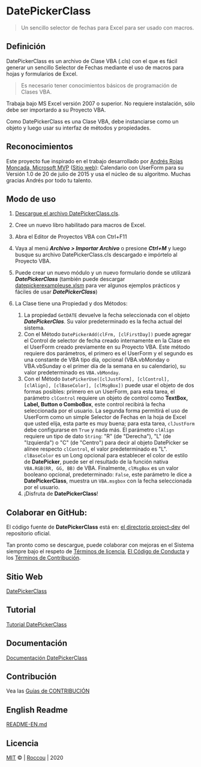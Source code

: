 # DatePickerClass

> Un sencillo selector de fechas para Excel para ser usado con macros.

## Definición
DatePickerClass es un archivo de Clase VBA (.cls) con el que es fácil generar un sencillo Selector de Fechas mediante el uso de macros para hojas y formularios de Excel.

> Es necesario tener conocimientos básicos de programación de Clases VBA.

Trabaja bajo MS Excel versión 2007 o superior. No requiere instalación, sólo debe ser importardo a su Proyecto VBA.

Como DatePickerClass es una Clase VBA, debe instanciarse como un objeto y luego usar su interfaz de métodos y propiedades.

## Reconocimientos
Este proyecto fue inspirado en el trabajo desarrollado por [Andrés Rojas Moncada, Microsoft MVP](www.youtube.com/jarmoncada01) ([Sitio web](https://www.excelhechofacil.com/)): Calendario con UserForm para su Versión 1.0 de 20 de julio de 2015 y usa el núcleo de su algoritmo. Muchas gracias Andrés por todo tu talento.

## Modo de uso
  1.  [Descargue el archivo DatePickerClass.cls](https://github.com/Roccouu/DatePickerClass/tree/master/project-dev/DatePickerClass.cls).
  2.  Cree un nuevo libro habilitado para macros de Excel.
  3.  Abra el Editor de Proyectos VBA con Ctrl+F11
  4.  Vaya al menú ***Archivo > Importar Archivo*** o presione ***Ctrl+M*** y luego busque su archivo DatePickerClass.cls descargado e impórtelo al Proyecto VBA.
  5.  Puede crear un nuevo módulo y un nuevo formulario donde se utilizará ***DatePickerClass*** (también puede descargar [datepickerexampleuse.xlsm](https://github.com/Roccouu/DatePickerClass/tree/master/project-dist/datepickerexampleuse.xlsm) para ver algunos ejemplos prácticos y fáciles de usar ***DatePickerClass***)
  6.  La Clase tiene una Propiedad y dos Métodos:

      1. La propiedad ```GetDATE``` devuelve la fecha seleccionada con el objeto ***DatePickerClas***. Su valor predeterminado es la fecha actual del sistema.
      2. Con el Método ```DatePickerAdd(clFrm, [clFirstDay])``` puede agregar el Control de selector de fecha creado internamente en la Clase en el UserForm creado previamente en su Proyecto VBA. Este método requiere dos parámetros, el primero es el UserForm y el segundo es una constante de VBA tipo día, opcional (VBA.vbMonday o VBA.vbSunday o el primer día de la semana en su calendario), su valor predeterminado es ```VBA.vbMonday```.
      3. Con el Método ```DatePickerUse([clJustForm], [clControl], [clAlign], [clBaseColor], [clMsgBox])``` puede usar el objeto de dos formas posibles: primero en un UserForm, para esta tarea, el parámetro ```clControl``` requiere un objeto de control como **TextBox, Label, Button o ComboBox**, este control recibirá la fecha seleccionada por el usuario. La segunda forma permitirá el uso de UserForm como un simple Selector de Fechas en la hoja de Excel que usted elija, esta parte es muy buena; para esta tarea, ```clJustForm``` debe configurarse en ```True``` y nada más. El parámetro ```clAlign``` requiere un tipo de dato ```String```: "R" (de "Derecha"), "L" (de "Izquierda") o "C" (de "Centro") para decir al objeto DatePicker se alínee respecto ```clControl```, el valor predeterminado es "L". ```clBaseColor``` es un Long opcional para establecer el color de estilo de **DatePicker**, puede ser el resultado de la función nativa ```VBA.RGB(RR, GG, BB)``` de VBA. Finalmente, ```clMsgBox``` es un valor booleano opcional, predeterminado: ```False```, este parámetro le dice a **DatePickerClass**, muestra un ```VBA.msgbox``` con la fecha seleccionada por el usuario.
      7. ¡Disfruta de **DatePickerClass**!

## Colaborar en GitHub:
El código fuente de **DatePickerClass** está en: [el directorio project-dev](https://github.com/Roccouu/DatePickerClass/tree/master/project-dev/DatePickerClass.cls) del repositorio oficial.

Tan pronto como se descargue, puede colaborar con mejoras en el Sistema siempre bajo el respeto de [Términos de licencia](https://github.com/Roccouu/DatePickerClass/blob/master/LICENSE), [El Código de Conducta](https://github.com/Roccouu/DatePickerClass/blob/master/CODE_OF_CONDUCT.md) y los [Términos de Contribución](https://github.com/Roccouu/DatePickerClass/blob/master/CONTRIBUTING.md).

## Sitio Web

[DatePickerClass](https://roccouu.github.io/DatePickerClass/docs/index.html)

## Tutorial

[Tutorial DatePickerClass](https://roccouu.github.io/DatePickerClass/docs/index.html#/tutorial)

## Documentación

[Documentación DatePickerClass](https://roccouu.github.io/DatePickerClass/index.html#/docs/index.html#/documentation)

## Contribución

Vea las [Guías de CONTRIBUCIÓN](https://github.com/roccouu/DatePickerClass/CONTRIBUTING.md)

## English Readme

[README-EN.md](https://github.com/roccouu/DatePickerClass/blob/master/README-EN.md)

## Licencia

[MIT](https://github.com/roccouu/DatePickerClass/blob/master/LICENSE) © | [Roccou](https://twitter.com/_roccou) | 2020